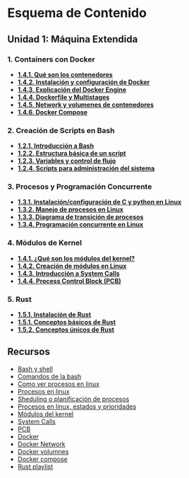 # Esquema de Contenido

## Unidad 1: Máquina Extendida

### 1. Containers con Docker
- [**1.4.1. Qué son los contenedores**](contenedores.md#4-contenedores-con-docker)
- [**1.4.2. Instalación y configuración de Docker**](contenedores.md#42-instalación-y-configuración-de-docker)
- [**1.4.3. Explicación del Docker Engine**](contenedores.md#43-explicación-del-docker-engine)
- [**1.4.4. Dockerfile y Multistages**](contenedores.md#44-dockerfile-y-multistages)
- [**1.4.5. Network y volumenes de contenedores**](contenedores.md#45-network-y-volumenes-de-contenedores)
- [**1.4.6. Docker Compose**](contenedores.md#46-docker-compose)


### 2. Creación de Scripts en Bash

- [**1.2.1. Introducción a Bash**](bash_scripts.md#1-2-1-introducción-a-bash)
- [**1.2.2. Estructura básica de un script**](bash_scripts.md#1-2-2-estructura-básica-de-un-script)
- [**1.2.3. Variables y control de flujo**](bash_scripts.md#1-2-3-variables-y-control-de-flujo)
- [**1.2.4. Scripts para administración del sistema**](bash_scripts.md#1-2-4-scripts-para-administración-del-sistema)


### 3. Procesos y Programación Concurrente
- [**1.3.1. Instalación/configuración de C y python en Linux**](procesos_concurrencia.md#21-instalaciónconfiguración-de-c-y-python-en-linux)
- [**1.3.2. Manejo de procesos en Linux**](procesos_concurrencia.md#22-manejo-de-procesos-en-linux)
- [**1.3.3. Diagrama de transición de procesos**](procesos_concurrencia.md#23-diagrama-de-transición-de-procesos)
- [**1.3.4. Programación concurrente en Linux**](procesos_concurrencia.md#24-programación-concurrente-en-linux)

### 4. Módulos de Kernel

- [**1.4.1. ¿Qué son los módulos del kernel?**](modulos.md#31-qué-son-los-módulos-del-kernel)
- [**1.4.2. Creación de módulos en Linux**](modulos.md#32-creación-de-módulos-en-linux)
- [**1.4.3. Introducción a System Calls**](modulos.md#33-introducción-a-system-calls)
- [**1.4.4. Process Control Block (PCB)**](modulos.md#34-process-control-block-pcb)


### 5. Rust

- [**1.5.1. Instalación de Rust**](rust.md#151-instalación-de-rust)
- [**1.5.1. Conceptos básicos de Rust**](rust.md#152-conceptos-básicos-de-rust)
- [**1.5.2. Conceptos únicos de Rust**](rust.md#153-conceptos-avanzados)

<!-- ### 6. Virtualización del Sistema Operativo:

- **1.6.1. Hipervisores**
- **1.6.2. VMs y MicroVMs**
- **1.6.3. Conceptos básicos de contenedores**
- **1.6.4. Ventajas y desventajas de los contenedores** -->

## Recursos

- [Bash y shell](https://recluit.com/que-es-bash/#:~:text=Bash%20es%20un%20programa%20shell,los%20sistemas%20operativos%20GNU%2FLinux.)
- [Comandos de la bash](https://devhints.io/bash)
- [Como ver procesos en linux](https://www.hostinger.es/tutoriales/ver-procesos-en-linux#:~:text=Un%20proceso%20es%20la%20ejecuci%C3%B3n,varios%20procesos%20para%20diferentes%20tareas.)
- [Procesos en linux](https://apuntes.de/linux-certificacion-lpi/los-procesos-de-linux/#gsc.tab=0)
- [Sheduling o planificación de procesos](https://fisop.github.io/apunte/scheduling.html)
- [Procesos en linux, estados y prioridades](https://juncotic.com/procesos-en-linux-estados-y-prioridades/)
- [Módulos del kernel](https://www.scaler.com/topics/linux-kernel-module/)
- [System Calls](https://manybutfinite.com/post/system-calls/)
- [PCB](https://www.baeldung.com/linux/pcb)
- [Docker](https://docs.docker.com/engine/install/)
- [Docker Network](https://docs.docker.com/engine/network/)
- [Docker volumnes](https://docs.docker.com/engine/storage/volumes/)
- [Docker compose](https://docs.docker.com/compose/)
- [Rust playlist](https://youtube.com/playlist?list=PLai5B987bZ9CoVR-QEIN9foz4QCJ0H2Y8&si=hoEtDwQ3E1GzNCUM)